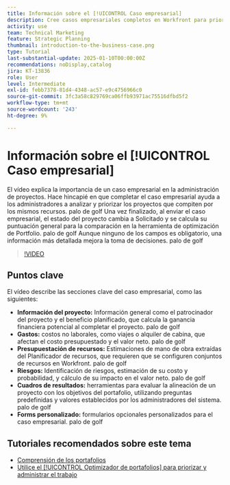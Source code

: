 ```yaml
---
title: Información sobre el [!UICONTROL Caso empresarial]
description: Cree casos empresariales completos en Workfront para priorizar los proyectos mediante la inclusión de información detallada del proyecto, gastos, análisis de mano de obra y riesgos, cuadros de resultados y formularios personalizados para una administración de cartera informada.
activity: use
team: Technical Marketing
feature: Strategic Planning
thumbnail: introduction-to-the-business-case.png
type: Tutorial
last-substantial-update: 2025-01-10T00:00:00Z
recommendations: noDisplay,catalog
jira: KT-13836
role: User
level: Intermediate
exl-id: febb7378-81d4-4348-ac57-e9c4756966c0
source-git-commit: 3fc3a58c829769ca06ffb93971ac75516dfbd5f2
workflow-type: tm+mt
source-wordcount: '243'
ht-degree: 9%

---
```


# Información sobre el [!UICONTROL Caso empresarial]

El vídeo explica la importancia de un caso empresarial en la administración de proyectos. Hace hincapié en que completar el caso empresarial ayuda a los administradores a analizar y priorizar los proyectos que compiten por los mismos recursos. palo de golf Una vez finalizado, al enviar el caso empresarial, el estado del proyecto cambia a Solicitado y se calcula su puntuación general para la comparación en la herramienta de optimización de Portfolio. palo de golf Aunque ninguno de los campos es obligatorio, una información más detallada mejora la toma de decisiones. palo de golf

>[!VIDEO](https://video.tv.adobe.com/v/3442843/?quality=12&learn=on&enablevpops)

## Puntos clave

El vídeo describe las secciones clave del caso empresarial, como las siguientes:

* **Información del proyecto:** Información general como el patrocinador del proyecto y el beneficio planificado, que calcula la ganancia financiera potencial al completar el proyecto. palo de golf
* **Gastos:** costos no laborales, como viajes o alquiler de cabina, que afectan el costo presupuestado y el valor neto. palo de golf
* **Presupuestación de recursos:** Estimaciones de mano de obra extraídas del Planificador de recursos, que requieren que se configuren conjuntos de recursos en Workfront. palo de golf
* **Riesgos:** Identificación de riesgos, estimación de su costo y probabilidad, y cálculo de su impacto en el valor neto. palo de golf
* **Cuadros de resultados:** herramientas para evaluar la alineación de un proyecto con los objetivos del portafolio, utilizando preguntas predefinidas y valores establecidos por los administradores del sistema. palo de golf
* **Forms personalizado:** formularios opcionales personalizados para el caso empresarial. palo de golf


## Tutoriales recomendados sobre este tema

* [Comprensión de los portafolios](/help/portfolios-and-programs/overview-of-adobe-workfront-portfolios.md)
* [Utilice el [!UICONTROL Optimizador de portafolios] para priorizar y administrar el trabajo](/help/portfolios-and-programs/prioritize-and-manage-work-with-portfolios.md)
